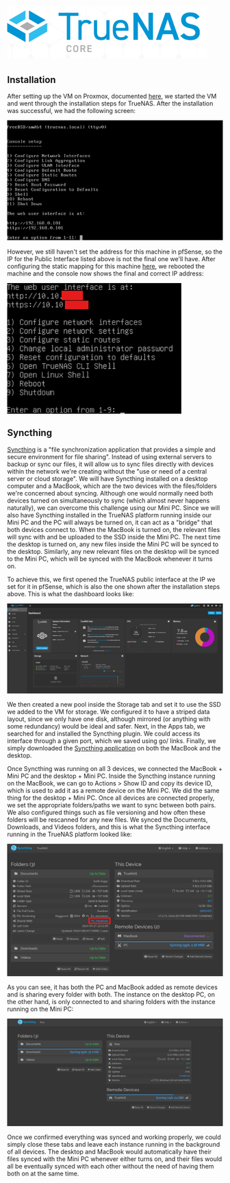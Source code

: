 # ![](../media/truenas_logo.png)

## Installation

After setting up the VM on Proxmox, documented [here](1_proxmox.md#truenas), we started the VM and went through the installation steps for TrueNAS. After the installation was successful, we had the following screen:

![](../media/truenas_console.png)

However, we still haven't set the address for this machine in pfSense, so the IP for the Public Interface listed above is not the final one we'll have. After configuring the static mapping for this machine [here](2_pfsense.md#pihole), we rebooted the machine and the console now shows the final and correct IP address:

![](../media/truenas_console_2.png)

## Syncthing

[Syncthing](https://www.truenas.com/docs/scale/scaletutorials/apps/enterpriseapps/syncthing/) is a "file synchronization application that provides a simple and secure environment for file sharing". Instead of using external servers to backup or sync our files, it will allow us to sync files directly with devices within the network we're creating without the "use or need of a central server or cloud storage". We will have Syncthing installed on a desktop computer and a MacBook, which are the two devices with the files/folders we're concerned about syncing. Although one would normally need both devices turned on simultaneously to sync (which almost never happens naturally), we can overcome this challenge using our Mini PC. Since we will also have Syncthing installed in the TrueNAS platform running inside our Mini PC and the PC will always be turned on, it can act as a "bridge" that both devices connect to. When the MacBook is turned on, the relevant files will sync with and be uploaded to the SSD inside the Mini PC. The next time the desktop is turned on, any new files inside the Mini PC will be synced to the desktop. Similarly, any new relevant files on the desktop will be synced to the Mini PC, which will be synced with the MacBook whenever it turns on.

To achieve this, we first opened the TrueNAS public interface at the IP we set for it in pfSense, which is also the one shown after the installation steps above. This is what the dashboard looks like:

![](../media/truenas_dashboard.png)

We then created a new pool inside the Storage tab and set it to use the SSD we added to the VM for storage. We configured it to have a striped data layout, since we only have one disk, although mirrored (or anything with some redundancy) would be ideal and safer. Next, in the Apps tab, we searched for and installed the Syncthing plugin. We could access its interface through a given port, which we saved using go/ links. Finally, we simply downloaded the [Syncthing application](https://syncthing.net/downloads/) on both the MacBook and the desktop.

Once Syncthing was running on all 3 devices, we connected the MacBook + Mini PC and the desktop + Mini PC. Inside the Syncthing instance running on the MacBook, we can go to Actions > Show ID and copy its device ID, which is used to add it as a remote device on the Mini PC. We did the same thing for the desktop + Mini PC. Once all devices are connected properly, we set the appropriate folders/paths we want to sync between both pairs. We also configured things such as file versioning and how often these folders will be rescanned for any new files. We synced the Documents, Downloads, and Videos folders, and this is what the Syncthing interface running in the TrueNAS platform looked like:

![](../media/truenas_syncthing_truenas.png)

As you can see, it has both the PC and MacBook added as remote devices and is sharing every folder with both. The instance on the desktop PC, on the other hand, is only connected to and sharing folders with the instance running on the Mini PC:

![](../media/truenas_syncthing_pc.png)

Once we confirmed everything was synced and working properly, we could simply close these tabs and leave each instance running in the background of all devices. The desktop and MacBook would automatically have their files synced with the Mini PC whenever either turns on, and their files would all be eventually synced with each other without the need of having them both on at the same time.
